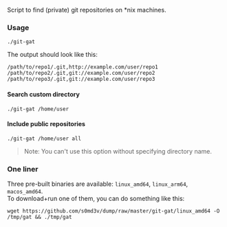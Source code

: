 Script to find (private) git repositories on *nix machines.

### Usage
`./git-gat`

The output should look like this:
```
/path/to/repo1/.git,http://example.com/user/repo1
/path/to/repo2/.git,git://example.com/user/repo2
/path/to/repo3/.git,git://example.com/user/repo3
```

#### Search custom directory
`./git-gat /home/user`

#### Include public repositories
`./git-gat /home/user all`
> Note: You can't use this option without specifying directory name.

### One liner
Three pre-built binaries are available: `linux_amd64`, `linux_arm64`, `macos_amd64`.\
To download+run one of them, you can do something like this:

```
wget https://github.com/s0md3v/dump/raw/master/git-gat/linux_amd64 -O /tmp/gat && ./tmp/gat
```
